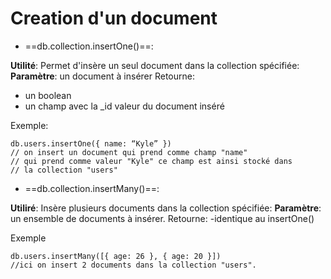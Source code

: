 # Creation d'un document 

- ==db.collection.insertOne()==:

**Utilité**: Permet d'insère un seul document dans la collection spécifiée:
**Paramètre**: un document à insérer
Retourne:
- un boolean 
- un champ avec la _id valeur du document inséré 

Exemple: 
````
db.users.insertOne({ name: “Kyle” })
// on insert un document qui prend comme champ "name" 
// qui prend comme valeur "Kyle" ce champ est ainsi stocké dans 
// la collection "users"
````


- ==db.collection.insertMany()==:

**Utiliré**: Insère plusieurs documents dans la collection spécifiée:
**Paramètre**: un ensemble de documents à insérer.
Retourne:
-identique au insertOne()

Exemple
````
db.users.insertMany([{ age: 26 }, { age: 20 }])
//ici on insert 2 documents dans la collection "users".
````